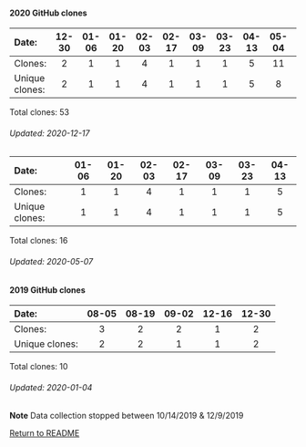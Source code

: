 #### 2020 GitHub clones
Date:		  |        12-30   |       01-06   |       01-20   |       02-03   |       02-17   |       03-09   |       03-23   |       04-13   |       05-04   |       06-01   |       06-15   |       06-22   |  07-13  |  07-20  |  08-10  |  08-17  |  08-24  |  08-31  |  09-07  |  09-21  |  10-05  |  10-12  |  11-09  |  12-07
|:---             |:---:   |:---:  |:---:  |:---:  |:---:  |:---:  |:---:  |:---:  |:---:  |:---:  |:---:  |:---:  |:---:  |:---:  |:---:  |:---:  |:---:  |:---:  |:---:  |:---:  |:---:  |:---:  |:---:  |:---:
Clones:		  |        2       |       1       |       1       |       4       |       1       |       1       |       1       |       5       |       11      |       1       |       1       |       1       |  2      |  1      |  6      |  2      |  1      |  2      |  1      |  4      |  1      |  1      |  1      |  1
Unique            clones:  |       2       |       1       |       1       |       4       |       1       |       1       |       1       |       5       |       8       |       1       |       1       |       1  |      2  |      1  |      6  |      1  |      1  |      2  |      1  |      4  |      1  |      1  |      1  |      1

Total clones: 53
###### Updated: 2020-12-17


Date:		   |   01-06   |       01-20   |       02-03   |  02-17  |  03-09  |  03-23  |  04-13
|:---    |:---:  |:---:  |:---:  |:---:  |:---:  |:---:  |:---:
Clones:		  |   1       |       1       |       4       |  1      |  1      |  1      |  5
Unique   clones:  | 1       |       1       |       4  |      1  |      1  |      1  |      5

Total clones: 16
###### Updated: 2020-05-07

#### 2019 GitHub clones
Date:    |        08-05   |       08-19   |  09-02  |  12-16  |        12-30   
|:---    |:---:   |:---:  |:---:  |:---:   |:---:
Clones:  |        3       |       2       |  2      |  1 | 2
Unique   clones:  |       2       |       2  |      1  |      1 | 2

Total clones: 10
###### Updated: 2020-01-04
**Note**  Data collection stopped between 10/14/2019 & 12/9/2019

[Return to README](https://github.com/BradleyA/Search-docker-registry-v2-script.2.0#traffic)
